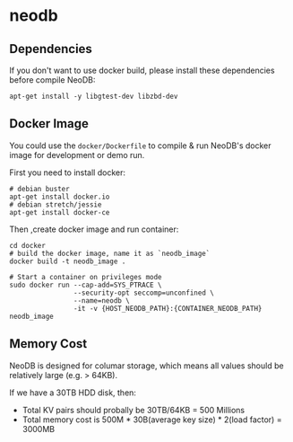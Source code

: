 # neodb

## Dependencies
If you don't want to use docker build, please install these dependencies before compile NeoDB:

```
apt-get install -y libgtest-dev libzbd-dev
```

## Docker Image
You could use the `docker/Dockerfile` to compile & run NeoDB's docker image for development or demo run.


First you need to install docker:

```
# debian buster
apt-get install docker.io
# debian stretch/jessie
apt-get install docker-ce
```


Then ,create docker image and run container:
```
cd docker
# build the docker image, name it as `neodb_image`
docker build -t neodb_image .

# Start a container on privileges mode
sudo docker run --cap-add=SYS_PTRACE \
                --security-opt seccomp=unconfined \
                --name=neodb \
                -it -v {HOST_NEODB_PATH}:{CONTAINER_NEODB_PATH} neodb_image

```


## Memory Cost
NeoDB is designed for columar storage, which means all values should be relatively large (e.g. > 64KB).

If we have a 30TB HDD disk, then:
- Total KV pairs should probally be 30TB/64KB = 500 Millions
- Total memory cost is 500M * 30B(average key size) * 2(load factor) = 3000MB
